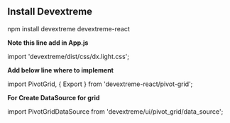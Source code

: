 
## Install Devextreme

npm install devextreme devextreme-react

**Note this line add in App.js**

import 'devextreme/dist/css/dx.light.css';

**Add below line where to implement**

import PivotGrid, { Export } from 'devextreme-react/pivot-grid';

**For Create DataSource for grid**

import PivotGridDataSource from 'devextreme/ui/pivot_grid/data_source';
